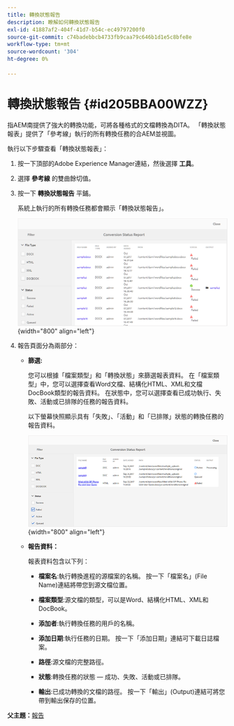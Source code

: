 ```yaml
---
title: 轉換狀態報告
description: 瞭解如何轉換狀態報告
exl-id: 41887af2-404f-41d7-b54c-ec49797200f0
source-git-commit: c74badebbcb4733fb9caa79c646b1d1e5c8bfe8e
workflow-type: tm+mt
source-wordcount: '304'
ht-degree: 0%

---
```


# 轉換狀態報告 {#id205BBA00WZZ}

指AEM南提供了強大的轉換功能，可將各種格式的文檔轉換為DITA。 「轉換狀態報表」提供了「參考線」執行的所有轉換任務的合AEM並視圖。

執行以下步驟查看「轉換狀態報表」：

1. 按一下頂部的Adobe Experience Manager連結，然後選擇 **工具**。

1. 選擇 **參考線** 的雙曲餘切值。

1. 按一下 **轉換狀態報告** 平鋪。

   系統上執行的所有轉換任務都會顯示「轉換狀態報告」。

   ![](images/conversion-status-report.png){width="800" align="left"}

1. 報告頁面分為兩部分：

   - **篩選:**

      您可以根據「檔案類型」和「轉換狀態」來篩選報表資料。 在「檔案類型」中，您可以選擇查看Word文檔、結構化HTML、XML和文檔DocBook類型的報告資料。 在狀態中，您可以選擇查看已成功執行、失敗、活動或已排隊的任務的報告資料。

      以下螢幕快照顯示具有「失敗」、「活動」和「已排隊」狀態的轉換任務的報告資料。

      ![](images/conversion-report-failed-active-queued.png){width="800" align="left"}

   - **報告資料：**

      報表資料包含以下列：

      - **檔案名**:執行轉換進程的源檔案的名稱。 按一下「檔案名」(File Name)連結將帶您到源文檔位置。

      - **檔案類型**:源文檔的類型，可以是Word、結構化HTML、XML和DocBook。

      - **添加者**:執行轉換任務的用戶的名稱。

      - **添加日期**:執行任務的日期。 按一下「添加日期」連結可下載日誌檔案。

      - **路徑**:源文檔的完整路徑。

      - **狀態**:轉換任務的狀態 — 成功、失敗、活動或已排隊。

      - **輸出**:已成功轉換的文檔的路徑。 按一下「輸出」(Output)連結可將您帶到輸出保存的位置。


**父主題：**[&#x200B;報告](reports-intro.md)
